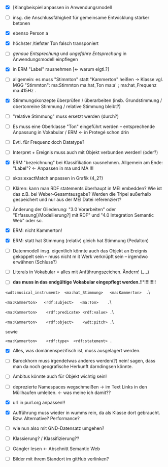 

- [x] [Klangbeispiel anpassen in Anwendungsmodell

- [ ] insg. die Anschlussfähigkeit für gemeinsame Entwicklung stärker betonen

- [x] ebenso Person a

- [x] höchster /tiefster Ton falsch transponiert

- [ ] *genaue Entsprechung* und *ungefähre Entsprechung* in Anwendungsmodell einpflegen

- [x] in ERM  "Label" rausnehmen [<- warum eigtl.?]

- [ ] allgemein: es muss "Stimmton" statt "Kammerton" heißen -> Klasse vgl. MGG "Stimmton":
ma:Stimmton ma:hat_Ton ma:a' ;
                      ma:hat_Frequenz ma:415Hz .

- [x] Stimmungskonzepte überprüfen / überarbeiten (insb. Grundstimmung / obertonreine Stimmung / relative Stimmung bleibt?)
- [ ] "relative Stimmung" muss ersetzt werden (durch?)

- [ ] Es muss eine Oberklasse "Ton" eingeführt werden – entsprechende Anpassung in Vokabular / ERM <- in Protegé schon drin

- [ ] Evtl. für Frequenz doch Datatype?

- [ ] Interpret + Ereignis muss auch mit Objekt verbunden werden! (oder?)

- [x] ERM "bezeichnung" bei Klassifikation rausnehmen. Allgemein am Ende: "Label"? <- Anpassen in ma und MA !!!

- [ ] skos:exactMatch anpassen in Grafik (4_2?)

- [ ] Klären: kann man RDF statements überhaupt in MEI embedden? Wie ist das z.B. bei Weber-Gesamtausgabe? Werden die Tripel außerhalb gespeichert und nur aus der MEI Datei referenziert?

- [ ] Änderung der Gliederung: "3.0 Vorarbeiten" oder "Erfassung[/Modellierung?] mit RDF" und "4.0 Integration Semantic Web" oder so.

- [x] ERM: nicht Kammerton!

- [x] ERM: statt hat Stimmung (relativ) gleich hat Stimmung (Pedalton)

- [ ] Datenmodell insg. eigentlich könnte auch das Objekt an Ereignis gekoppelt sein – muss nicht m it Werk verknüpft sein – irgendwo erwähnen (Schluss?)

- [ ] Literals in Vokabular = alles mit Anführungszeichen. Ändern! (_ _)

- [ ] **das muss in das endgültige Vokabular eingepflegt werden.**!!°!!!!!!!!!

``<wdt:musical_instrument>	<ma:hat_Stimmung>	<ma:Kammerton>	.``\
 
 ``<ma:Kammerton>	<rdf:subject>	<ma:Ton>	.``\
 
``<ma:Kammerton>	<rdf:predicate>	<rdf:value>	.``\

``<ma:Kammerton>	<rdf:object>	<wdt:pitch>	.``\

sowie

``<ma:Kammerton>	<rdf:type>	<rdf:statement>	.``

- [x] Alles, was domänenspezifisch ist, muss ausgelagert werden.

- [ ] Barockhorn muss irgendetwas anderes werden(?) nein! sagen, dass man da noch geografische Herkunft darndingsen könnte.

- [ ] Ambitus könnte auch für Objekt wichtig sein!

- [ ] deprezierte Namespaces wegschmeißen -> im Text Links in den Müllhaufen umleiten. <- was meine ich damit??

- [x] url in purl.org anpassen!!

- [x] Aufführung muss wieder in wumms rein, da als Klasse dort gebraucht. Bzw. Alternative? Performance?

- [ ] wie nun also mit GND-Datensatz umgehen?

- [ ] Klassierung? / Klassifizierung??

- [ ] Gängler lesen <- Abschnitt Semantic Web

- [ ] Bilder mit ihrem Standort im gitHub verlinken?